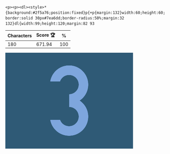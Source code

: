 `<p><p><dl><style>*{background:#2f5a76;position:fixed}p{+p{margin:132}width:60;height:60;border:solid 30px#7ea6dd;border-radius:50%;margin:32 132}dl{width:99;height:120;margin:82 93`

| Characters | Score 🏆 | %   |
| ---------- | -------- | --- |
| 180        | 671.94   | 100 |

![](/2025/jan2025/11/20250111.png)
